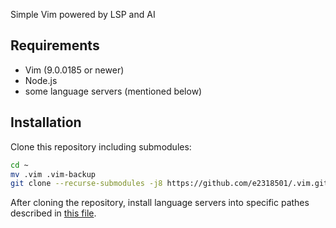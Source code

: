 Simple Vim powered by LSP and AI

## Requirements

- Vim (9.0.0185 or newer)
- Node.js
- some language servers (mentioned below)

## Installation

Clone this repository including submodules:

```sh
cd ~
mv .vim .vim-backup
git clone --recurse-submodules -j8 https://github.com/e2318501/.vim.git
```

After cloning the repository, install language servers into specific pathes described in [this file](https://github.com/e2318501/.vim/blob/main/pack/pkgconf/opt/lsp-conf/plugin/lsp-conf.vim).
